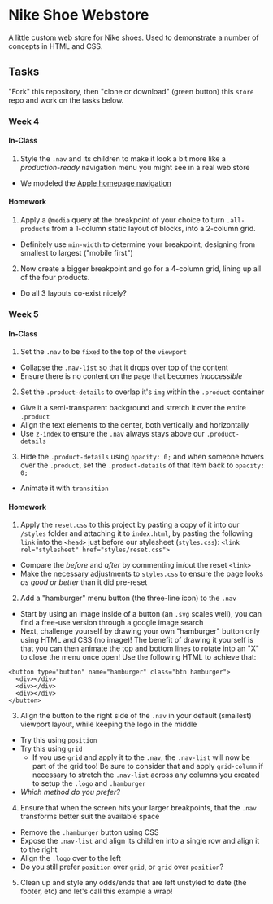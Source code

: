 # Nike Shoe Webstore

A little custom web store for Nike shoes. Used to demonstrate a number of concepts in HTML and CSS.

## Tasks

"Fork" this repository, then "clone or download" (green button) this `store` repo and work on the tasks below.

### Week 4

#### In-Class
1. Style the `.nav` and its children to make it look a bit more like a _production-ready_ navigation menu you might see in a real web store
  * We modeled the [Apple homepage navigation](http://apple.ca)

#### Homework
1. Apply a `@media` query at the breakpoint of your choice to turn `.all-products` from a 1-column static layout of blocks, into a 2-column grid.
  * Definitely use `min-width` to determine your breakpoint, designing from smallest to largest ("mobile first")
2. Now create a bigger breakpoint and go for a 4-column grid, lining up all of the four products.
  * Do all 3 layouts co-exist nicely?

### Week 5

#### In-Class
1. Set the `.nav` to be `fixed` to the top of the `viewport`
  * Collapse the `.nav-list` so that it drops over top of the content
  * Ensure there is no content on the page that becomes _inaccessible_
2. Set the `.product-details` to overlap it's `img` within the `.product` container
  * Give it a semi-transparent background and stretch it over the entire `.product`
  * Align the text elements to the center, both vertically and horizontally
  * Use `z-index` to ensure the `.nav` always stays above our `.product-details`
3. Hide the `.product-details` using `opacity: 0;` and when someone hovers over the `.product`, set the `.product-details` of that item back to `opacity: 0;`
  * Animate it with `transition`

#### Homework
1. Apply the `reset.css` to this project by pasting a copy of it into our `/styles` folder and attaching it to `index.html`, by pasting the following `link` into the `<head>` just before our stylesheet (`styles.css`): `<link rel="stylesheet" href="styles/reset.css">`
  * Compare the _before_ and _after_ by commenting in/out the reset `<link>`
  * Make the necessary adjustments to `styles.css` to ensure the page looks _as good or better_ than it did pre-reset
2. Add a "hamburger" menu button (the three-line icon) to the `.nav`
  * Start by using an image inside of a button (an `.svg` scales well), you can find a free-use version through a google image search
  * Next, challenge yourself by drawing your own "hamburger" button only using HTML and CSS (no image)! The benefit of drawing it yourself is that you can then animate the top and bottom lines to rotate into an "X" to close the menu once open! Use the following HTML to achieve that:
  ```
  <button type="button" name="hamburger" class="btn hamburger">
    <div></div>
    <div></div>
    <div></div>
  </button>
  ```
3. Align the button to the right side of the `.nav` in your default (smallest) viewport layout, while keeping the logo in the middle
  * Try this using `position`
  * Try this using `grid`
    * If you use `grid` and apply it to the `.nav`, the `.nav-list` will now be part of the grid too! Be sure to consider that and apply `grid-column` if necessary to stretch the `.nav-list` across any columns you created to setup the `.logo` and `.hamburger`
  * _Which method do you prefer?_
4. Ensure that when the screen hits your larger breakpoints, that the `.nav` transforms better suit the available space
  * Remove the `.hamburger` button using CSS
  * Expose the `.nav-list` and align its children into a single row and align it to the right
  * Align the `.logo` over to the left
  * Do you still prefer `position` over `grid`, or `grid` over `position`?
5. Clean up and style any odds/ends that are left unstyled to date (the footer, etc) and let's call this example a wrap!

